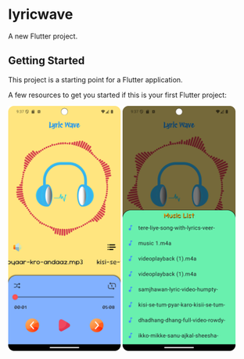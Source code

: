 # lyricwave

A new Flutter project.

## Getting Started

This project is a starting point for a Flutter application.

A few resources to get you started if this is your first Flutter project:


<div>
  <img src="https://github.com/rahulkumardev24/audio_player_LyricWave/blob/master/Screenshot_20241207_213718.png" height = 500/>


<img src = "https://github.com/rahulkumardev24/audio_player_LyricWave/blob/master/Screenshot_20241207_213732.png" height = 500 /> 

</div>

